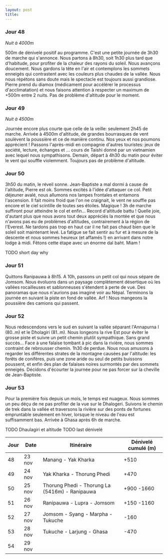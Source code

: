 ```yaml
---
layout: post
title: 
---
```


### Jour 48

*Nuit à 4000m*

500m de dénivelé positif au programme. C'est une petite journée de 3h30 de marche qui s'annonce. Nous partons à 8h30, soit 1h30 plus tard que d'habitude, pour profiter de la chaleur des rayons du soleil. Nous avançons doucement. Nous gardons la tête en l'air et contemplons les sommets enneigés qui contrastent avec les couleurs plus chaudes de la vallée. Nous nous répétons sans doute mais le spectacle est toujours aussi grandiose. Pierre prend du diamox (médicament pour accélérer le processus d'acclimatation) et nous faisons attention à respecter un maximum de +500m entre 2 nuits. Pas de problème d'altitude pour le moment. 

### Jour 49

*Nuit à 4500m*

Journée encore plus courte que celle de la veille: seulement 2h45 de marche. Arrivée à 4500m d'altitude, de grandes bourrasques de vent soulèvent la poussière et ce de manière continu. Nos yeux et nos poumons apprécient ! Passons l'après-midi en compagnie d'autres touristes: jeux de société, lecture, échanges et ... cours de Taishi donné par un vietnamien avec lequel nous sympathisons. Demain, départ à 4h30 du matin pour éviter le vent qui souffle violemment. Toujours pas de problème d'altitude. 

### Jour 50

3h50 du matin, le réveil sonne. Jean-Baptiste a mal dormi à cause de l'altitude, Pierre est ok. Sommes excités à l'idée d'attaquer ce col. Petit déjeuner avalé, nous allumons nos lampes frontales et entamons l'ascension. Il fait moins froid que l'on ne craignait, le vent ne souffle pas encore et le ciel scintille de toutes ses étoiles. Magique ! 3h de marche suffiront pour atteindre le col et enfin... Record d'altitude battu ! Quelle joie, d'autant plus que nous avons tout deux appréciés la montée et que nous n'avons pas eu de problèmes d'altitudes, contrairement à la région de l'Everest. Ne tardons pas trop en haut car il ne fait pas chaud bien que le soleil soit maintenant levé. La fatigue se fait sentir au fur et à mesure de la descente et nous sommes heureux (et affamés !) en arrivant dans notre lodge à midi. Fêtons cette étape avec un énorme dal baht.  Miam !

TODO short day why

### Jour 51

Quittons Ranipauwa à 8h15. A 10h, passons un petit col qui nous sépare de Jomsom. Nous évoluons dans un paysage complètement désertique où les vallées rocailleuses et sablonneuses s'étendent à perte de vue. Des panoramas que nous n'aurions pas imaginé voir au Népal. Terminons la journée en suivant la piste en fond de vallée. Arf ! Nous mangeons la poussière des camions qui passent. 

### Jour 52

Nous redescendons vers le sud en suivant la vallée séparant l'Annapurna I (80..m) et le Dholagiri (81..m). Nous longeons la rive Est pour éviter le grosse piste et suivre un petit chemin plutôt sympathique. Sans grand succès... Face à une falaise tombant à pic dans la rivière, nous sommes contraint de rebrousser chemin. 1h30 de perdue. Nous nous amusons à regarder les différentes strates de la montagne causées par l'altitude: les forêts de conifères, puis une zone aride ou seul de petits buissons poussent, et enfin des plan de falaises noires surmontés par des sommets enneigés. Décidons d'écourter la journée pour ne pas forcer sur la cheville de Jean-Baptiste. 

### Jour 53

Pour la première fois depuis un mois, le temps est nuageux. Nous sommes un peu déçu de ne pas profiter de la vue sur le Dhalogeri. Suivons le chemin de trek dans la vallée et traversons la rivière sur des ponts de fortunes empruntable seulement en hiver, lorsque le niveau de l'eau est suffisamment bas. Arrivée à Ghasa après 6h de marche. 

TODO Dhaulagiri et altitude
TODO last dénivelé 

Jour | Date | Itinéraire | Dénivelé cumulé (m)
--- | --- | --- | --- 
48 | 23 nov | Manang - Yak Kharka | +510
49 | 24 nov | Yak Kharka - Thorung Phedi | +470
50 | 25 nov | Thorung Phedi - Thorung La (5416m) - Ranipauwa | +900 -1660
51 | 26 nov | Ranipauwa - Lupra - Jomsom | +150 -1160
52 | 27 nov | Jomsom - Syang - Marpha - Tukuche | -160
53 | 28 nov | Tukuche - Larjung - Ghasa | -470
54 | 29 nov | 

